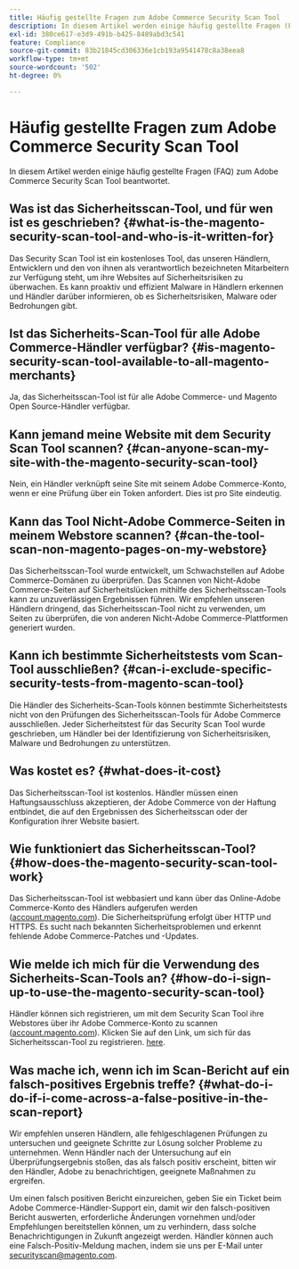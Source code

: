 ```yaml
---
title: Häufig gestellte Fragen zum Adobe Commerce Security Scan Tool
description: In diesem Artikel werden einige häufig gestellte Fragen (FAQ) zum Adobe Commerce Security Scan Tool beantwortet.
exl-id: 380ce617-e3d9-491b-b425-8489abd3c541
feature: Compliance
source-git-commit: 83b21845cd306336e1cb193a9541478c8a38eea8
workflow-type: tm+mt
source-wordcount: '502'
ht-degree: 0%

---
```


# Häufig gestellte Fragen zum Adobe Commerce Security Scan Tool

In diesem Artikel werden einige häufig gestellte Fragen (FAQ) zum Adobe Commerce Security Scan Tool beantwortet.

## Was ist das Sicherheitsscan-Tool, und für wen ist es geschrieben? {#what-is-the-magento-security-scan-tool-and-who-is-it-written-for}

Das Security Scan Tool ist ein kostenloses Tool, das unseren Händlern, Entwicklern und den von ihnen als verantwortlich bezeichneten Mitarbeitern zur Verfügung steht, um ihre Websites auf Sicherheitsrisiken zu überwachen. Es kann proaktiv und effizient Malware in Händlern erkennen und Händler darüber informieren, ob es Sicherheitsrisiken, Malware oder Bedrohungen gibt.

## Ist das Sicherheits-Scan-Tool für alle Adobe Commerce-Händler verfügbar? {#is-magento-security-scan-tool-available-to-all-magento-merchants}

Ja, das Sicherheitsscan-Tool ist für alle Adobe Commerce- und Magento Open Source-Händler verfügbar.

## Kann jemand meine Website mit dem Security Scan Tool scannen? {#can-anyone-scan-my-site-with-the-magento-security-scan-tool}

Nein, ein Händler verknüpft seine Site mit seinem Adobe Commerce-Konto, wenn er eine Prüfung über ein Token anfordert. Dies ist pro Site eindeutig.

## Kann das Tool Nicht-Adobe Commerce-Seiten in meinem Webstore scannen? {#can-the-tool-scan-non-magento-pages-on-my-webstore}

Das Sicherheitsscan-Tool wurde entwickelt, um Schwachstellen auf Adobe Commerce-Domänen zu überprüfen. Das Scannen von Nicht-Adobe Commerce-Seiten auf Sicherheitslücken mithilfe des Sicherheitsscan-Tools kann zu unzuverlässigen Ergebnissen führen. Wir empfehlen unseren Händlern dringend, das Sicherheitsscan-Tool nicht zu verwenden, um Seiten zu überprüfen, die von anderen Nicht-Adobe Commerce-Plattformen generiert wurden.

## Kann ich bestimmte Sicherheitstests vom Scan-Tool ausschließen? {#can-i-exclude-specific-security-tests-from-magento-scan-tool}

Die Händler des Sicherheits-Scan-Tools können bestimmte Sicherheitstests nicht von den Prüfungen des Sicherheitsscan-Tools für Adobe Commerce ausschließen. Jeder Sicherheitstest für das Security Scan Tool wurde geschrieben, um Händler bei der Identifizierung von Sicherheitsrisiken, Malware und Bedrohungen zu unterstützen.

## Was kostet es? {#what-does-it-cost}

Das Sicherheitsscan-Tool ist kostenlos. Händler müssen einen Haftungsausschluss akzeptieren, der Adobe Commerce von der Haftung entbindet, die auf den Ergebnissen des Sicherheitsscan oder der Konfiguration ihrer Website basiert.

## Wie funktioniert das Sicherheitsscan-Tool? {#how-does-the-magento-security-scan-tool-work}

Das Sicherheitsscan-Tool ist webbasiert und kann über das Online-Adobe Commerce-Konto des Händlers aufgerufen werden ([account.magento.com](https://account.magento.com/)). Die Sicherheitsprüfung erfolgt über HTTP und HTTPS. Es sucht nach bekannten Sicherheitsproblemen und erkennt fehlende Adobe Commerce-Patches und -Updates.

## Wie melde ich mich für die Verwendung des Sicherheits-Scan-Tools an? {#how-do-i-sign-up-to-use-the-magento-security-scan-tool}

Händler können sich registrieren, um mit dem Security Scan Tool ihre Webstores über ihr Adobe Commerce-Konto zu scannen ([account.magento.com](https://account.magento.com)). Klicken Sie auf den Link, um sich für das Sicherheitsscan-Tool zu registrieren. [here](https://account.magento.com/scanner/dashboard/?_ga=2.83981338.267715797.1615821601-2099431409.1611073686).

## Was mache ich, wenn ich im Scan-Bericht auf ein falsch-positives Ergebnis treffe? {#what-do-i-do-if-i-come-across-a-false-positive-in-the-scan-report}

Wir empfehlen unseren Händlern, alle fehlgeschlagenen Prüfungen zu untersuchen und geeignete Schritte zur Lösung solcher Probleme zu unternehmen. Wenn Händler nach der Untersuchung auf ein Überprüfungsergebnis stoßen, das als falsch positiv erscheint, bitten wir den Händler, Adobe zu benachrichtigen, geeignete Maßnahmen zu ergreifen.

Um einen falsch positiven Bericht einzureichen, geben Sie ein Ticket beim Adobe Commerce-Händler-Support ein, damit wir den falsch-positiven Bericht auswerten, erforderliche Änderungen vornehmen und/oder Empfehlungen bereitstellen können, um zu verhindern, dass solche Benachrichtigungen in Zukunft angezeigt werden. Händler können auch eine Falsch-Positiv-Meldung machen, indem sie uns per E-Mail unter [securityscan@magento.com](mailto:securityscan@magento.com).
